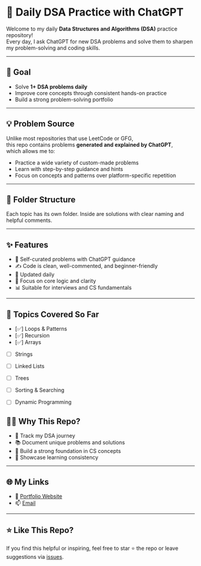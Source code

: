 # 📘 Daily DSA Practice with ChatGPT

Welcome to my daily **Data Structures and Algorithms (DSA)** practice repository!  
Every day, I ask ChatGPT for new DSA problems and solve them to sharpen my problem-solving and coding skills.

---

## 📅 Goal

- Solve **1+ DSA problems daily**
- Improve core concepts through consistent hands-on practice
- Build a strong problem-solving portfolio

---

## 💡 Problem Source

Unlike most repositories that use LeetCode or GFG,  
this repo contains problems **generated and explained by ChatGPT**,  
which allows me to:

- Practice a wide variety of custom-made problems
- Learn with step-by-step guidance and hints
- Focus on concepts and patterns over platform-specific repetition

---

## 📂 Folder Structure

Each topic has its own folder. Inside are solutions with clear naming and helpful comments.

---

## ✨ Features

- 🧠 Self-curated problems with ChatGPT guidance
- ✍️ Code is clean, well-commented, and beginner-friendly
- 🔁 Updated daily
- 🧩 Focus on core logic and clarity
- 📊 Suitable for interviews and CS fundamentals

---

## 🚀 Topics Covered So Far

- [✅] Loops & Patterns
- [✅] Recursion
- [✅] Arrays
- [ ] Strings
- [ ] Linked Lists
- [ ] Trees
- [ ] Sorting & Searching
- [ ] Dynamic Programming


## 🙋‍♂️ Why This Repo?

- 📍 Track my DSA journey
- 📚 Document unique problems and solutions
- 🚀 Build a strong foundation in CS concepts
- 💼 Showcase learning consistency

---

## 🌐 My Links

- 🧠 [Portfolio Website](https://shreyansh30.github.io/)
- 📫 [Email](mailto:shreyansh3045@gmail.com)

---

## ⭐ Like This Repo?

If you find this helpful or inspiring, feel free to star ⭐ the repo or leave suggestions via [issues](https://github.com/yourusername/yourrepo/issues).

